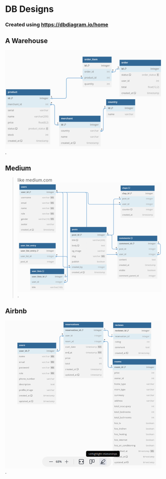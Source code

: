 # DB Designs
### Created using https://dbdiagram.io/home

## A Warehouse
![Warehouse Database](./media/db_warehouse.png "Warehouse Database").

## Medium
>like medium.com
![Medium Database](./media/db_medium.png "Medium Database").

## Airbnb
![Airbnb Database](./media/db_airbnb.png "Airbnb Database").
